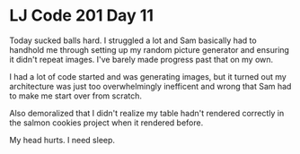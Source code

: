 <h1> LJ Code 201 Day 11</h1>

Today sucked balls hard. I struggled a lot and Sam basically had to handhold me through setting up my random picture generator and ensuring it didn't repeat images. I've barely made progress past that on my own.

I had a lot of code started and was generating images, but it turned out my architecture was just too overwhelmingly inefficent and wrong that Sam had to make me start over from scratch.

Also demoralized that I didn't realize my table hadn't rendered correctly in the salmon cookies project when it rendered before.

My head hurts. I need sleep. 
